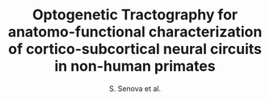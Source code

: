 ---
cat: gaia
subcat: architecture
bestof: false
author: S. Senova et al.
title: Optogenetic Tractography for anatomo-functional characterization of cortico-subcortical neural circuits in non-human primates
journal: Scientific Reports
year: 2018
type: article
doi: 10.1038/s41598-018-21486-8
---